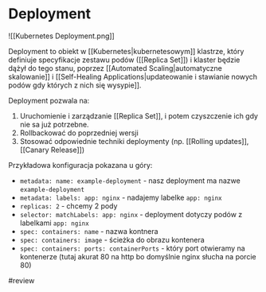 # Deployment

![[Kubernetes Deployment.png]]

Deployment to obiekt w [[Kubernetes|kubernetesowym]] klastrze, który definiuje specyfikacje zestawu podów ([[Replica Set]]) i klaster będzie dążył do tego stanu, poprzez [[Automated Scaling|automatyczne skalowanie]] i [[Self-Healing Applications|updateowanie i stawianie nowych podów gdy których z nich się wysypie]].

Deployment pozwala na:
1. Uruchomienie i zarządzanie [[Replica Set]], i potem czyszczenie ich gdy nie sa już potrzebne.
2. Rollbackować do poprzedniej wersji
3. Stosować odpowiednie techniki deploymenty (np. [[Rolling updates]], [[Canary Release]])

Przykładowa konfiguracja pokazana u góry:
- `metadata: name: example-deployment` - nasz deployment ma nazwe `example-deployment`
- `metadata: labels: app: nginx` -  nadajemy labelke `app: nginx`
- `replicas: 2` - chcemy 2 pody
- `selector: matchLabels: app: nginx` - deployment dotyczy podów z labelkami `app: nginx` 
- `spec: containers: name` - nazwa kontnera
- `spec: containers: image` - ścieżka do obrazu kontenera
- `spec: containers: ports: containerPorts` - który port otwieramy na kontenerze (tutaj akurat 80 na http bo domyślnie nginx słucha na porcie 80)

#review 